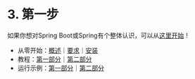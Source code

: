 # 3. 第一步

如果你想对Spring Boot或Spring有个整体认识，可以从[这里开始](https://github.com/cwiki-us-spring-guides/Spring-Boot-Reference-Guide/tree/0047aa8098a650dde0c93f4d2e91754c83468c4b/II.%20Getting%20started/README.md)！

* 从零开始：[概述](https://github.com/cwiki-us-spring-guides/Spring-Boot-Reference-Guide/tree/0047aa8098a650dde0c93f4d2e91754c83468c4b/II.%20Getting%20started/8.%20Introducing%20Spring%20Boot.md)｜[要求](https://github.com/cwiki-us-spring-guides/Spring-Boot-Reference-Guide/tree/0047aa8098a650dde0c93f4d2e91754c83468c4b/II.%20Getting%20started/9.%20System%20Requirements.md)｜[安装](https://github.com/cwiki-us-spring-guides/Spring-Boot-Reference-Guide/tree/0047aa8098a650dde0c93f4d2e91754c83468c4b/II.%20Getting%20started/10.%20Installing%20Spring%20Boot.md)
* 教程：[第一部分](https://github.com/cwiki-us-spring-guides/Spring-Boot-Reference-Guide/tree/0047aa8098a650dde0c93f4d2e91754c83468c4b/II.%20Getting%20started/11.%20Developing%20your%20first%20Spring%20Boot%20application.md)｜[第二部分](https://github.com/cwiki-us-spring-guides/Spring-Boot-Reference-Guide/tree/0047aa8098a650dde0c93f4d2e91754c83468c4b/II.%20Getting%20started/11.3.%20Writing%20the%20code.md)
* 运行示例：[第一部分](https://github.com/cwiki-us-spring-guides/Spring-Boot-Reference-Guide/tree/0047aa8098a650dde0c93f4d2e91754c83468c4b/II.%20Getting%20started/11.4.%20Running%20the%20example.md)｜[第二部分](https://github.com/cwiki-us-spring-guides/Spring-Boot-Reference-Guide/tree/0047aa8098a650dde0c93f4d2e91754c83468c4b/II.%20Getting%20started/11.5.%20Creating%20an%20executable%20jar.md)

